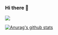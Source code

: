 ### Hi there 👋

<img align="center" src="https://github-readme-stats.vercel.app/api/<top-langs>/?username=<alejandraberbesi>&theme=<tokyonight>" />

[![Anurag's github stats](https://github-readme-stats.vercel.app/api?username=alejandraberbesi)](https://github.com/anuraghazra/github-readme-stats)
